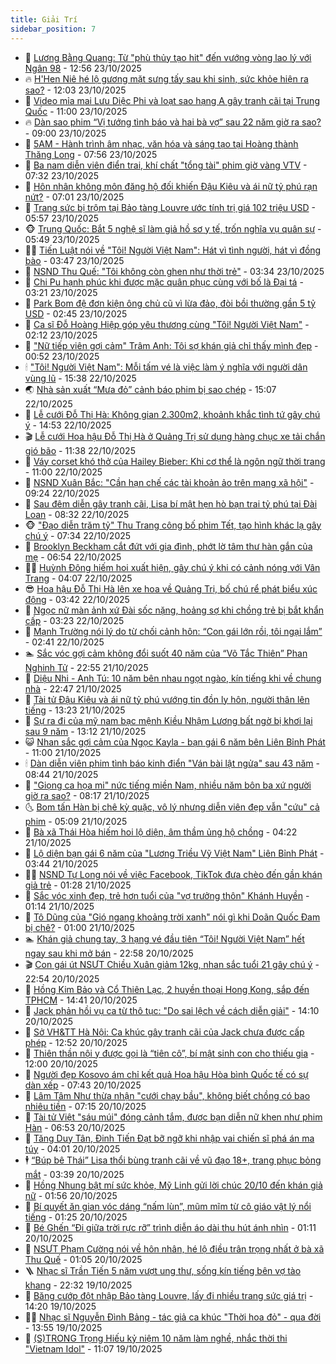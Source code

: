 ```yaml
---
title: Giải Trí
sidebar_position: 7
---
```


<!-- dantri-giai-tri:START -->
- 🤩 [Lương Bằng Quang: Từ &quot;phù thủy tạo hit&quot; đến vướng vòng lao lý với Ngân 98](https://dantri.com.vn/giai-tri/luong-bang-quang-tu-phu-thuy-tao-hit-den-vuong-vong-lao-ly-voi-ngan-98-20251015161850870.htm) - 12:56 23/10/2025
- 🔥 [H&#39;Hen Niê hé lộ gương mặt sưng tấy sau khi sinh, sức khỏe hiện ra sao?](https://dantri.com.vn/giai-tri/hhen-nie-he-lo-guong-mat-sung-tay-sau-khi-sinh-suc-khoe-hien-ra-sao-20251023180253950.htm) - 12:03 23/10/2025
- 🚀 [Video mỉa mai Lưu Diệc Phi và loạt sao hạng A gây tranh cãi tại Trung Quốc](https://dantri.com.vn/giai-tri/video-mia-mai-luu-diec-phi-va-loat-sao-hang-a-gay-tranh-cai-tai-trung-quoc-20251023132739657.htm) - 11:00 23/10/2025
- 🔥 [Dàn sao phim “Vị tướng tình báo và hai bà vợ” sau 22 năm giờ ra sao?](https://dantri.com.vn/giai-tri/dan-sao-phim-vi-tuong-tinh-bao-va-hai-ba-vo-sau-22-nam-gio-ra-sao-20251023140851690.htm) - 09:00 23/10/2025
- 🌈 [5AM - Hành trình âm nhạc, văn hóa và sáng tạo tại Hoàng thành Thăng Long](https://dantri.com.vn/giai-tri/5am-hanh-trinh-am-nhac-van-hoa-va-sang-tao-tai-hoang-thanh-thang-long-20251023145151675.htm) - 07:56 23/10/2025
- 📝 [Ba nam diễn viên điển trai, khí chất &quot;tổng tài&quot; phim giờ vàng VTV](https://dantri.com.vn/giai-tri/ba-nam-dien-vien-dien-trai-khi-chat-tong-tai-phim-gio-vang-vtv-20251023104950077.htm) - 07:32 23/10/2025
- 💪 [Hôn nhân không môn đăng hộ đối khiến Đậu Kiêu và ái nữ tỷ phú rạn nứt?](https://dantri.com.vn/giai-tri/hon-nhan-khong-mon-dang-ho-doi-khien-dau-kieu-va-ai-nu-ty-phu-ran-nut-20251023094131560.htm) - 07:01 23/10/2025
- 🤡 [Trang sức bị trộm tại Bảo tàng Louvre ước tính trị giá 102 triệu USD](https://dantri.com.vn/giai-tri/trang-suc-bi-trom-tai-bao-tang-louvre-uoc-tinh-tri-gia-102-trieu-usd-20251023105641748.htm) - 05:57 23/10/2025
- 🐵 [Trung Quốc: Bắt 5 nghệ sĩ làm giả hồ sơ y tế, trốn nghĩa vụ quân sự](https://dantri.com.vn/giai-tri/trung-quoc-bat-5-nghe-si-lam-gia-ho-so-y-te-tron-nghia-vu-quan-su-20251023122543108.htm) - 05:49 23/10/2025
- 🧑‍🏫 [Tiến Luật nói về &quot;Tôi! Người Việt Nam&quot;: Hát vì tình người, hát vì đồng bào](https://dantri.com.vn/giai-tri/tien-luat-noi-ve-toi-nguoi-viet-nam-hat-vi-tinh-nguoi-hat-vi-dong-bao-20251022213308197.htm) - 03:47 23/10/2025
- 💂 [NSND Thu Quế: &quot;Tôi không còn ghen như thời trẻ&quot;](https://dantri.com.vn/giai-tri/nsnd-thu-que-toi-khong-con-ghen-nhu-thoi-tre-20251022232850693.htm) - 03:34 23/10/2025
- 🤠 [Chi Pu hạnh phúc khi được mặc quân phục cùng với bố là Đại tá](https://dantri.com.vn/giai-tri/chi-pu-hanh-phuc-khi-duoc-mac-quan-phuc-cung-voi-bo-la-dai-ta-20251022164805980.htm) - 03:21 23/10/2025
- 🫶 [Park Bom đệ đơn kiện ông chủ cũ vì lừa đảo, đòi bồi thường gần 5 tỷ USD](https://dantri.com.vn/giai-tri/park-bom-de-don-kien-ong-chu-cu-vi-lua-dao-doi-boi-thuong-gan-5-ty-usd-20251022231716498.htm) - 02:45 23/10/2025
- 🦏 [Ca sĩ Đỗ Hoàng Hiệp góp yêu thương cùng &quot;Tôi! Người Việt Nam&quot;](https://dantri.com.vn/giai-tri/ca-si-do-hoang-hiep-gop-yeu-thuong-cung-toi-nguoi-viet-nam-20251022205922335.htm) - 02:12 23/10/2025
- 🧰 [&quot;Nữ tiếp viên gợi cảm&quot; Trâm Anh: Tôi sợ khán giả chỉ thấy mình đẹp](https://dantri.com.vn/giai-tri/nu-tiep-vien-goi-cam-tram-anh-toi-so-khan-gia-chi-thay-minh-dep-20251023055857938.htm) - 00:52 23/10/2025
- 🕯 [&quot;Tôi! Người Việt Nam&quot;: Mỗi tấm vé là việc làm ý nghĩa với người dân vùng lũ](https://dantri.com.vn/giai-tri/toi-nguoi-viet-nam-moi-tam-ve-la-viec-lam-y-nghia-voi-nguoi-dan-vung-lu-20251022205902769.htm) - 15:38 22/10/2025
- 🌏 [Nhà sản xuất “Mưa đỏ” cảnh báo phim bị sao chép](https://dantri.com.vn/giai-tri/nha-san-xuat-mua-do-canh-bao-phim-bi-sao-chep-20251022213013335.htm) - 15:07 22/10/2025
- 🌈 [Lễ cưới Đỗ Thị Hà: Không gian 2.300m2, khoảnh khắc tình tứ gây chú ý](https://dantri.com.vn/giai-tri/le-cuoi-do-thi-ha-khong-gian-2300m2-khoanh-khac-tinh-tu-gay-chu-y-20251022160528169.htm) - 14:53 22/10/2025
- 🎬 [Lễ cưới Hoa hậu Đỗ Thị Hà ở Quảng Trị sử dụng hàng chục xe tải chắn gió bão](https://dantri.com.vn/giai-tri/le-cuoi-hoa-hau-do-thi-ha-o-quang-tri-su-dung-hang-chuc-xe-tai-chan-gio-bao-20251022124653632.htm) - 11:38 22/10/2025
- 👀 [Váy corset khó thở của Hailey Bieber: Khi cơ thể là ngôn ngữ thời trang](https://dantri.com.vn/giai-tri/vay-corset-kho-tho-cua-hailey-bieber-khi-co-the-la-ngon-ngu-thoi-trang-20251022132641096.htm) - 11:00 22/10/2025
- 🧰 [NSND Xuân Bắc: &quot;Cần hạn chế các tài khoản ảo trên mạng xã hội&quot;](https://dantri.com.vn/giai-tri/nsnd-xuan-bac-can-han-che-cac-tai-khoan-ao-tren-mang-xa-hoi-20251022160322644.htm) - 09:24 22/10/2025
- 🧰 [Sau đêm diễn gây tranh cãi, Lisa bí mật hẹn hò bạn trai tỷ phú tại Đài Loan](https://dantri.com.vn/giai-tri/sau-dem-dien-gay-tranh-cai-lisa-bi-mat-hen-ho-ban-trai-ty-phu-tai-dai-loan-20251022142128408.htm) - 08:32 22/10/2025
- 🐵 [&quot;Đạo diễn trăm tỷ&quot; Thu Trang công bố phim Tết, tạo hình khác lạ gây chú ý](https://dantri.com.vn/giai-tri/dao-dien-tram-ty-thu-trang-cong-bo-phim-tet-tao-hinh-khac-la-gay-chu-y-20251022134449004.htm) - 07:34 22/10/2025
- 🐘 [Brooklyn Beckham cắt đứt với gia đình, phớt lờ tâm thư hàn gắn của mẹ](https://dantri.com.vn/giai-tri/brooklyn-beckham-cat-dut-voi-gia-dinh-phot-lo-tam-thu-han-gan-cua-me-20251022105859025.htm) - 06:54 22/10/2025
- 🧑‍💻 [Huỳnh Đông hiếm hoi xuất hiện, gây chú ý khi có cảnh nóng với Vân Trang](https://dantri.com.vn/giai-tri/huynh-dong-hiem-hoi-xuat-hien-gay-chu-y-khi-co-canh-nong-voi-van-trang-20251022105252602.htm) - 04:07 22/10/2025
- 😎 [Hoa hậu Đỗ Thị Hà lên xe hoa về Quảng Trị, bố chú rể phát biểu xúc động](https://dantri.com.vn/giai-tri/hoa-hau-do-thi-ha-len-xe-hoa-ve-quang-tri-bo-chu-re-phat-bieu-xuc-dong-20251022101101973.htm) - 03:42 22/10/2025
- 🧰 [Ngọc nữ màn ảnh xứ Đài sốc nặng, hoảng sợ khi chồng trẻ bị bắt khẩn cấp](https://dantri.com.vn/giai-tri/ngoc-nu-man-anh-xu-dai-soc-nang-hoang-so-khi-chong-tre-bi-bat-khan-cap-20251022100628768.htm) - 03:23 22/10/2025
- 🧰 [Mạnh Trường nói lý do từ chối cảnh hôn: “Con gái lớn rồi, tôi ngại lắm”](https://dantri.com.vn/giai-tri/manh-truong-noi-ly-do-tu-choi-canh-hon-con-gai-lon-roi-toi-ngai-lam-20251022081927503.htm) - 02:41 22/10/2025
- 🏊 [Sắc vóc gợi cảm không đổi suốt 40 năm của “Võ Tắc Thiên” Phan Nghinh Tử](https://dantri.com.vn/giai-tri/sac-voc-goi-cam-khong-doi-suot-40-nam-cua-vo-tac-thien-phan-nghinh-tu-20251021093959207.htm) - 22:55 21/10/2025
- 🌋 [Diệu Nhi - Anh Tú: 10 năm bên nhau ngọt ngào, kín tiếng khi về chung nhà](https://dantri.com.vn/giai-tri/dieu-nhi-anh-tu-10-nam-ben-nhau-ngot-ngao-kin-tieng-khi-ve-chung-nha-20251020140452922.htm) - 22:47 21/10/2025
- 🔭 [Tài tử Đậu Kiêu và ái nữ tỷ phú vướng tin đồn ly hôn, người thân lên tiếng](https://dantri.com.vn/giai-tri/tai-tu-dau-kieu-va-ai-nu-ty-phu-vuong-tin-don-ly-hon-nguoi-than-len-tieng-20251021200514662.htm) - 13:23 21/10/2025
- 📝 [Sự ra đi của mỹ nam bạc mệnh Kiều Nhậm Lương bất ngờ bị khơi lại sau 9 năm](https://dantri.com.vn/giai-tri/su-ra-di-cua-my-nam-bac-menh-kieu-nham-luong-bat-ngo-bi-khoi-lai-sau-9-nam-20251021170425862.htm) - 13:12 21/10/2025
- 😺 [Nhan sắc gợi cảm của Ngọc Kayla - bạn gái 6 năm bên Liên Bỉnh Phát](https://dantri.com.vn/giai-tri/nhan-sac-goi-cam-cua-ngoc-kayla-ban-gai-6-nam-ben-lien-binh-phat-20251021113359051.htm) - 11:00 21/10/2025
- 🕯 [Dàn diễn viên phim tình báo kinh điển &quot;Ván bài lật ngửa&quot; sau 43 năm](https://dantri.com.vn/giai-tri/dan-dien-vien-phim-tinh-bao-kinh-dien-van-bai-lat-ngua-sau-43-nam-20251021151215304.htm) - 08:44 21/10/2025
- 🦄 [&quot;Giọng ca họa mi&quot; nức tiếng miền Nam, nhiều năm bôn ba xứ người giờ ra sao?](https://dantri.com.vn/giai-tri/giong-ca-hoa-mi-nuc-tieng-mien-nam-nhieu-nam-bon-ba-xu-nguoi-gio-ra-sao-20251021120426448.htm) - 08:17 21/10/2025
- 🌜 [Bom tấn Hàn bị chê kỳ quặc, vô lý nhưng diễn viên đẹp vẫn &quot;cứu&quot; cả phim](https://dantri.com.vn/giai-tri/bom-tan-han-bi-che-ky-quac-vo-ly-nhung-dien-vien-dep-van-cuu-ca-phim-20251021111434416.htm) - 05:09 21/10/2025
- 👹 [Bà xã Thái Hòa hiếm hoi lộ diện, âm thầm ủng hộ chồng](https://dantri.com.vn/giai-tri/ba-xa-thai-hoa-hiem-hoi-lo-dien-am-tham-ung-ho-chong-20251021103557116.htm) - 04:22 21/10/2025
- 🚀 [Lộ diện bạn gái 6 năm của &quot;Lương Triều Vỹ Việt Nam&quot; Liên Bỉnh Phát](https://dantri.com.vn/giai-tri/lo-dien-ban-gai-6-nam-cua-luong-trieu-vy-viet-nam-lien-binh-phat-20251021101024725.htm) - 03:44 21/10/2025
- 🧑‍💻 [NSND Tự Long nói về việc Facebook, TikTok đưa chèo đến gần khán giả trẻ](https://dantri.com.vn/giai-tri/nsnd-tu-long-noi-ve-viec-facebook-tiktok-dua-cheo-den-gan-khan-gia-tre-20251021074841278.htm) - 01:28 21/10/2025
- 🦩 [Sắc vóc xinh đẹp, trẻ hơn tuổi của &quot;vợ trưởng thôn&quot; Khánh Huyền](https://dantri.com.vn/giai-tri/sac-voc-xinh-dep-tre-hon-tuoi-cua-vo-truong-thon-khanh-huyen-20251020172319264.htm) - 01:14 21/10/2025
- 💫 [Tô Dũng của &quot;Gió ngang khoảng trời xanh&quot; nói gì khi Doãn Quốc Đam bị chê?](https://dantri.com.vn/giai-tri/to-dung-cua-gio-ngang-khoang-troi-xanh-noi-gi-khi-doan-quoc-dam-bi-che-20251020013833107.htm) - 01:00 21/10/2025
- 🏊 [Khán giả chung tay, 3 hạng vé đầu tiên “Tôi! Người Việt Nam” hết ngay sau khi mở bán](https://dantri.com.vn/giai-tri/khan-gia-chung-tay-3-hang-ve-dau-tien-toi-nguoi-viet-nam-het-ngay-sau-khi-mo-ban-20251021000108592.htm) - 22:58 20/10/2025
- 🎬 [Con gái út NSƯT Chiều Xuân giảm 12kg, nhan sắc tuổi 21 gây chú ý](https://dantri.com.vn/giai-tri/con-gai-ut-nsut-chieu-xuan-giam-12kg-nhan-sac-tuoi-21-gay-chu-y-20251020231220528.htm) - 22:54 20/10/2025
- 💃 [Hồng Kim Bảo và Cổ Thiên Lạc, 2 huyền thoại Hong Kong, sắp đến TPHCM](https://dantri.com.vn/giai-tri/hong-kim-bao-va-co-thien-lac-2-huyen-thoai-hong-kong-sap-den-tphcm-20251020204004307.htm) - 14:41 20/10/2025
- 🌊 [Jack phản hồi vụ ca từ thô tục: &quot;Do sai lệch về cách diễn giải&quot;](https://dantri.com.vn/giai-tri/jack-phan-hoi-vu-ca-tu-tho-tuc-do-sai-lech-ve-cach-dien-giai-20251020202004345.htm) - 14:10 20/10/2025
- 🧰 [Sở VH&amp;TT Hà Nội: Ca khúc gây tranh cãi của Jack chưa được cấp phép](https://dantri.com.vn/giai-tri/so-vhtt-ha-noi-ca-khuc-gay-tranh-cai-cua-jack-chua-duoc-cap-phep-20251020192746609.htm) - 12:52 20/10/2025
- 🦣 [Thiên thần nội y được gọi là “tiên cô”, bí mật sinh con cho thiếu gia](https://dantri.com.vn/giai-tri/thien-than-noi-y-duoc-goi-la-tien-co-bi-mat-sinh-con-cho-thieu-gia-20251020121651834.htm) - 12:00 20/10/2025
- 🥷 [Người đẹp Kosovo ám chỉ kết quả Hoa hậu Hòa bình Quốc tế có sự dàn xếp](https://dantri.com.vn/giai-tri/nguoi-dep-kosovo-am-chi-ket-qua-hoa-hau-hoa-binh-quoc-te-co-su-dan-xep-20251020111308359.htm) - 07:43 20/10/2025
- 🦏 [Lâm Tâm Như thừa nhận &quot;cưới chạy bầu&quot;, không biết chồng có bao nhiêu tiền](https://dantri.com.vn/giai-tri/lam-tam-nhu-thua-nhan-cuoi-chay-bau-khong-biet-chong-co-bao-nhieu-tien-20251020115706026.htm) - 07:15 20/10/2025
- 🫶 [Tài tử Việt &quot;sáu múi&quot; đóng cảnh tắm, được bạn diễn nữ khen như phim Hàn](https://dantri.com.vn/giai-tri/tai-tu-viet-sau-mui-dong-canh-tam-duoc-ban-dien-nu-khen-nhu-phim-han-20251019154122433.htm) - 06:53 20/10/2025
- 💼 [Tăng Duy Tân, Đinh Tiến Đạt bỡ ngỡ khi nhập vai chiến sĩ phá án ma túy](https://dantri.com.vn/giai-tri/tang-duy-tan-dinh-tien-dat-bo-ngo-khi-nhap-vai-chien-si-pha-an-ma-tuy-20251020100907045.htm) - 04:01 20/10/2025
- 🕴 [“Búp bê Thái” Lisa thổi bùng tranh cãi về vũ đạo 18+, trang phục bỏng mắt](https://dantri.com.vn/giai-tri/bup-be-thai-lisa-thoi-bung-tranh-cai-ve-vu-dao-18-trang-phuc-bong-mat-20251020090812504.htm) - 03:39 20/10/2025
- 🐲 [Hồng Nhung bật mí sức khỏe, Mỹ Linh gửi lời chúc 20/10 đến khán giả nữ](https://dantri.com.vn/giai-tri/hong-nhung-bat-mi-suc-khoe-my-linh-gui-loi-chuc-2010-den-khan-gia-nu-20251020082150325.htm) - 01:56 20/10/2025
- 🐘 [Bí quyết ăn gian vóc dáng “nấm lùn”, mũm mĩm từ cô giáo vật lý nổi tiếng](https://dantri.com.vn/giai-tri/bi-quyet-an-gian-voc-dang-nam-lun-mum-mim-tu-co-giao-vat-ly-noi-tieng-20251017101359735.htm) - 01:25 20/10/2025
- 🤭 [Bé Ghến “Đi giữa trời rực rỡ” trình diễn áo dài thu hút ánh nhìn](https://dantri.com.vn/giai-tri/be-ghen-di-giua-troi-ruc-ro-trinh-dien-ao-dai-thu-hut-anh-nhin-20251019184822792.htm) - 01:11 20/10/2025
- 💯 [NSƯT Phạm Cường nói về hôn nhân, hé lộ điều trân trọng nhất ở bà xã Thu Quế](https://dantri.com.vn/giai-tri/nsut-pham-cuong-noi-ve-hon-nhan-he-lo-dieu-tran-trong-nhat-o-ba-xa-thu-que-20251019181541521.htm) - 01:05 20/10/2025
- 🪜 [Nhạc sĩ Trần Tiến 5 năm vượt ung thư, sống kín tiếng bên vợ tào khang](https://dantri.com.vn/giai-tri/nhac-si-tran-tien-5-nam-vuot-ung-thu-song-kin-tieng-ben-vo-tao-khang-20251017174237429.htm) - 22:32 19/10/2025
- 👹 [Băng cướp đột nhập Bảo tàng Louvre, lấy đi nhiều trang sức giá trị](https://dantri.com.vn/giai-tri/bang-cuop-dot-nhap-bao-tang-louvre-lay-di-nhieu-trang-suc-gia-tri-20251019210123228.htm) - 14:20 19/10/2025
- 🧑‍🏫 [Nhạc sĩ Nguyễn Đình Bảng - tác giả ca khúc &quot;Thời hoa đỏ&quot; - qua đời](https://dantri.com.vn/giai-tri/nhac-si-nguyen-dinh-bang-tac-gia-ca-khuc-thoi-hoa-do-qua-doi-20251019203630752.htm) - 13:55 19/10/2025
- 🐘 [&lpar;S&rpar;TRONG Trọng Hiếu kỷ niệm 10 năm làm nghề, nhắc thời thi &quot;Vietnam Idol&quot;](https://dantri.com.vn/giai-tri/strong-trong-hieu-ky-niem-10-nam-lam-nghe-nhac-thoi-thi-vietnam-idol-20251019213249978.htm) - 11:07 19/10/2025<!-- dantri-giai-tri:END -->
